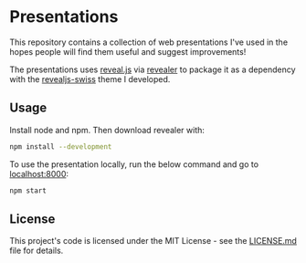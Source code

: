 # Presentations

This repository contains a collection of web presentations I've used in the hopes people will find them useful and suggest improvements!

The presentations uses [reveal.js](https://github.com/hakimel/reveal.js) via [revealer](https://github.com/cdaringe/revealer) to package it as a dependency with the [revealjs-swiss](https://github.com/mirdaki/revealjs-swiss) theme I developed.

## Usage

Install node and npm. Then download revealer with:

```bash
npm install --development
```

To use the presentation locally, run the below command and go to [localhost:8000](http://localhost:8000/):

```bash
npm start
```

<!-- To create a fully independent static website, use the below command (and change then directory path):

```bash
npm build <destination-directory>
``` -->

## License

This project's code is licensed under the MIT License - see the [LICENSE.md](LICENSE.md) file for details.
